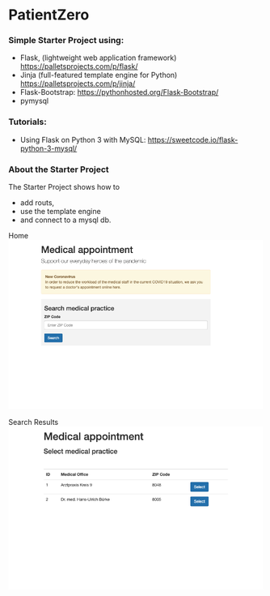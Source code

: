 # PatientZero

### Simple Starter Project using:
- Flask, (lightweight web application framework) https://palletsprojects.com/p/flask/
- Jinja (full-featured template engine for Python) https://palletsprojects.com/p/jinja/
- Flask-Bootstrap: https://pythonhosted.org/Flask-Bootstrap/
- pymysql

### Tutorials:
- Using Flask on Python 3 with MySQL: https://sweetcode.io/flask-python-3-mysql/

### About the Starter Project

The Starter Project shows how to 
- add routs, 
- use the template engine
- and connect to a mysql db.

Home
![](readme/home2.png)

Search Results
![](readme/search_results.png)

